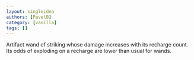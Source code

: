 ```yaml
---
layout: singleidea
authors: [PavelB]
category: [vanilla]
tags: []
---
```

Artifact wand of striking whose damage increases with its recharge count. Its odds of exploding on a recharge are lower than usual for wands.
